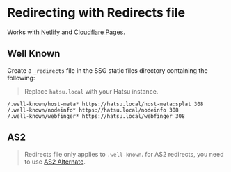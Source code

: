 # Redirecting with Redirects file

Works with [Netlify](https://docs.netlify.com/routing/redirects/#syntax-for-the-redirects-file) and [Cloudflare Pages](https://developers.cloudflare.com/pages/platform/redirects).

## Well Known

Create a `_redirects` file in the SSG static files directory containing the following:

> Replace `hatsu.local` with your Hatsu instance.

```text
/.well-known/host-meta* https://hatsu.local/host-meta:splat 308
/.well-known/nodeinfo* https://hatsu.local/nodeinfo 308
/.well-known/webfinger* https://hatsu.local/webfinger 308
```

## AS2

> Redirects file only applies to `.well-known`.
> for AS2 redirects, you need to use [AS2 Alternate](./redirecting-with-static-files-and-markup.md#as2-alternate).
